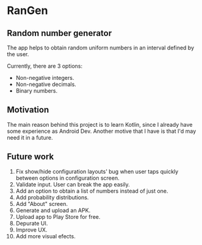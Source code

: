 # RanGen

## Random number generator

The app helps to obtain random uniform numbers in an interval defined by the user.

Currently, there are 3 options:

* Non-negative integers.
* Non-negative decimals.
* Binary numbers.

## Motivation

The main reason behind this project is to learn Kotlin, since I already have some experience as Android Dev. Another motive that I have is that I'd may need it in a future.

## Future work

1. Fix show/hide configuration layouts' bug when user taps quickly between options in configuration screen.
2. Validate input. User can break the app easily.
3. Add an option to obtain a list of numbers instead of just one.
4. Add probability distributions.
5. Add "About" screen.
6. Generate and upload an APK.
7. Upload app to Play Store for free.
8. Depurate UI.
9. Improve UX.
10. Add more visual efects.
